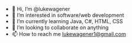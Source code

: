 - 👋 Hi, I’m @lukewagener
- 👀 I’m interested in software/web development
- 🌱 I’m currently learning Java, C#, HTML, CSS
- 💞️ I’m looking to collaborate on anything
- 📫 How to reach me lukewagener1@gmail.com

<!---
lukewagener/lukewagener is a ✨ special ✨ repository because its `README.md` (this file) appears on your GitHub profile.
You can click the Preview link to take a look at your changes.
--->
